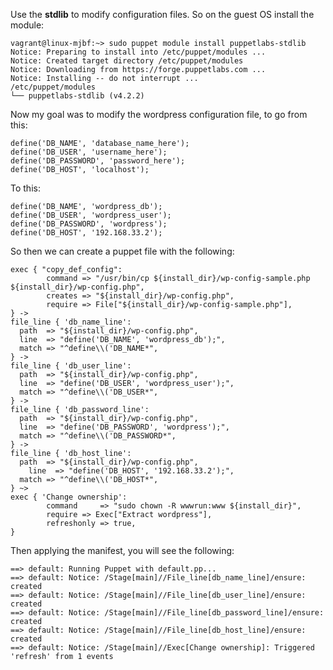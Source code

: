 Use the **stdlib** to modify configuration files. So on the guest OS install the module:

	vagrant@linux-mjbf:~> sudo puppet module install puppetlabs-stdlib
	Notice: Preparing to install into /etc/puppet/modules ...
	Notice: Created target directory /etc/puppet/modules
	Notice: Downloading from https://forge.puppetlabs.com ...
	Notice: Installing -- do not interrupt ...
	/etc/puppet/modules
	└── puppetlabs-stdlib (v4.2.2)


Now my goal was to modify the wordpress configuration file, to go from this:

	define('DB_NAME', 'database_name_here');
	define('DB_USER', 'username_here');
	define('DB_PASSWORD', 'password_here');
	define('DB_HOST', 'localhost');

To this:

	define('DB_NAME', 'wordpress_db');
	define('DB_USER', 'wordpress_user');
	define('DB_PASSWORD', 'wordpress');
	define('DB_HOST', '192.168.33.2');


So then we can create a puppet file with the following:

	exec { "copy_def_config":
	        command => "/usr/bin/cp ${install_dir}/wp-config-sample.php ${install_dir}/wp-config.php",
	        creates => "${install_dir}/wp-config.php",
	        require => File["${install_dir}/wp-config-sample.php"],
	} ->
	file_line { 'db_name_line':
	  path  => "${install_dir}/wp-config.php",
	  line  => "define('DB_NAME', 'wordpress_db');",
	  match => "^define\\('DB_NAME*",
	} ->
	file_line { 'db_user_line':
	  path  => "${install_dir}/wp-config.php",
	  line  => "define('DB_USER', 'wordpress_user');",
	  match => "^define\\('DB_USER*",
	} ->
	file_line { 'db_password_line':
	  path  => "${install_dir}/wp-config.php",
	  line  => "define('DB_PASSWORD', 'wordpress');",
	  match => "^define\\('DB_PASSWORD*",
	} ->
	file_line { 'db_host_line':
	  path  => "${install_dir}/wp-config.php",
	    line  => "define('DB_HOST', '192.168.33.2');",
	  match => "^define\\('DB_HOST*",
	} ~>
	exec { 'Change ownership':
	        command     => "sudo chown -R wwwrun:www ${install_dir}",
	        require => Exec["Extract wordpress"],
	        refreshonly => true,
	}
	
Then applying the manifest, you will see the following:


	==> default: Running Puppet with default.pp...
	==> default: Notice: /Stage[main]//File_line[db_name_line]/ensure: created
	==> default: Notice: /Stage[main]//File_line[db_user_line]/ensure: created
	==> default: Notice: /Stage[main]//File_line[db_password_line]/ensure: created
	==> default: Notice: /Stage[main]//File_line[db_host_line]/ensure: created
	==> default: Notice: /Stage[main]//Exec[Change ownership]: Triggered 'refresh' from 1 events
